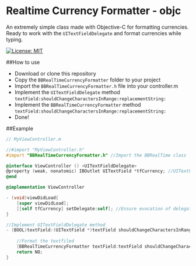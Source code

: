 # Realtime Currency Formatter - objc
An extremely simple class made with Objective-C for formatting currencies.
Ready to work with the `UITextFieldDelegate` and format currencies while typing.

[![License: MIT](https://img.shields.io/badge/License-MIT-yellow.svg)](https://opensource.org/licenses/MIT)

##How to use
- Download or clone this repository
- Copy the `BBRealTimeCurrencyFormatter` folder to your project
- Import the `BBRealTimeCurrencyFormatter.h` file into your controller.m 
- Implement the `UITextFieldDelegate` method `textField:shouldChangeCharactersInRange:replacementString:`
- Implement the `BBRealTimeCurrencyFormatter` method `textField:shouldChangeCharactersInRange:replacementString:`
- Done!

##Example
```objective-c
// MyViewController.m

//#import "MyViewController.h"
#import "BBRealTimeCurrencyFormatter.h" //Import the BBRealTime class

@interface ViewController () <UITextFieldDelegate>
@property (weak, nonatomic) IBOutlet UITextField *tfCurrency; //UITextField that will receive the formatted string
@end

@implementation ViewController

- (void)viewDidLoad{
    [super viewDidLoad];
    [[self tfCurrency] setDelegate:self]; //Ensure evocation of delegate methods
}

//Implement UITextFieldDelegate method
- (BOOL)textField:(UITextField *)textField shouldChangeCharactersInRange:(NSRange)range replacementString:(NSString *)string{
    
    //Format the textfiled
    [BBRealTimeCurrencyFormatter textField:textField shouldChangeCharactersInRange:range replacementString:string];
    return NO;
}
```
